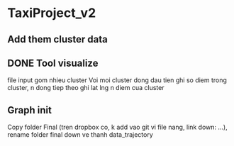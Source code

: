 # TaxiProject_v2
## Add them cluster data 
## DONE Tool visualize
file input gom nhieu cluster
Voi moi cluster dong dau tien ghi so diem trong cluster, n dong tiep theo ghi lat lng n diem cua cluster
## Graph init
Copy folder Final (tren dropbox co, k add vao git vi file nang, link down: ...), rename folder final down ve thanh data_trajectory

